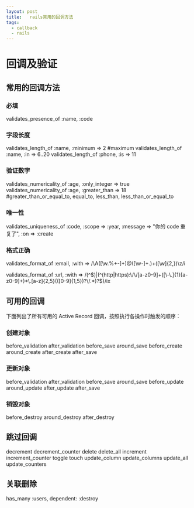 ```yaml
---
layout: post
title:   rails常用的回调方法
tags:
  - callback
  - rails
---
```

# 回调及验证

## 常用的回调方法

### 必填
validates_presence_of :name, :code

### 字段长度
validates_length_of :name, :minimum => 2 #maximum
validates_length_of :name, :in => 6..20
validates_length_of :phone, :is => 11

### 验证数字
validates_numericality_of :age, :only_integer => true
validates_numericality_of :age, :greater_than => 18 #greater_than_or_equal_to, equal_to, less_than, less_than_or_equal_to

### 唯一性
validates_uniqueness_of :code, :scope => :year, :message => "你的 code 重复了", :on => :create

### 格式正确

validates_format_of :email, :with => /\A([\w\.%\+\-]+)@([\w\-]+\.)+([\w]{2,})\z/i

validates_format_of :url, :with =>  /(^$)|(^(http|https):\/\/[a-z0-9]+([\-\.]{1}[a-z0-9]+)*\.[a-z]{2,5}(([0-9]{1,5})?\/.*)?$)/ix

## 可用的回调
下面列出了所有可用的 Active Record 回调，按照执行各操作时触发的顺序：

### 创建对象
before_validation
after_validation
before_save
around_save
before_create
around_create
after_create
after_save

### 更新对象
before_validation
after_validation
before_save
around_save
before_update
around_update
after_update
after_save

### 销毁对象
before_destroy
around_destroy
after_destroy

## 跳过回调

decrement
decrement_counter
delete
delete_all
increment
increment_counter
toggle
touch
update_column
update_columns
update_all
update_counters


## 关联删除
  has_many :users, dependent: :destroy